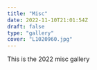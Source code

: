 ```yaml
---
title: "Misc"
date: 2022-11-10T21:01:54Z
draft: false
type: "gallery"
cover: "L1020960.jpg"
---
```


This is the 2022 misc gallery